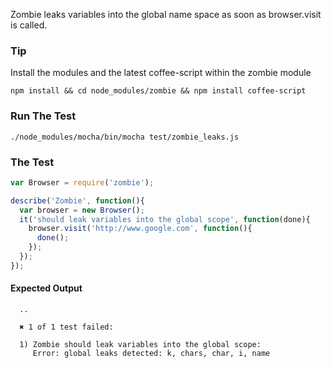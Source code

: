 Zombie leaks variables into the global name space as soon as browser.visit is called.

### Tip
Install the modules and the latest coffee-script within the zombie module

```
npm install && cd node_modules/zombie && npm install coffee-script
```

### Run The Test
```
./node_modules/mocha/bin/mocha test/zombie_leaks.js
```

### The Test
```javascript
var Browser = require('zombie');

describe('Zombie', function(){
  var browser = new Browser();
  it('should leak variables into the global scope', function(done){
    browser.visit('http://www.google.com', function(){
      done();
    });
  });
});
```

#### Expected Output

```
  ..

  ✖ 1 of 1 test failed:

  1) Zombie should leak variables into the global scope:
     Error: global leaks detected: k, chars, char, i, name
```
